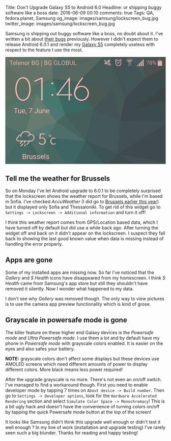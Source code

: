 Title: Don't Upgrade Galaxy S5 to Android 6.0
Headline: or shipping buggy software like a boss
date: 2016-06-09 00:10
comments: true
Tags: QA, fedora.planet, Samsung
og_image: images/samsung/lockscreen_bug.jpg
twitter_image: images/samsung/lockscreen_bug.jpg

Samsung is shipping out buggy software like a boss, no doubt about it.
I've written a bit about [their bugs]({tag}Samsung) previously.
However I didn't expect them to release Android 6.0.1 and render my
[Galaxy S5](http://amzn.to/1tiiqze) completely useless with respect
to the feature I use the most.

![Lockscreen](/images/samsung/lockscreen_bug.jpg "Lockscreen")

Tell me the weather for Brussels
---------------------------------

So on Monday I've let Android upgrade to 6.0.1 to be completely surprised
that the lockscreen shows the weather report for Brussels, while
I'm based in Sofia. I've checked *AccuWeather* (I did go to
[Brussels earlier this year]({filename}2016-02-02-fosdem-2016-report.markdown))
but it displayed only Sofia and Thessaloniki. To get rid of this widget
go to `
Settings -> Lockscreen -> Additional information` and turn it off!

I think this weather report comes from GPS/Location based data, which I
have turned off by default but did use a while back ago. After turning
the widget off and back on it didn't appear on the lockscreen. I suspect
they fall back to showing the last good known value when data is missing
instead of handling the error properly.

Apps are gone
--------------

Some of my installed apps are missing now. So far I've noticed that the
*Gallery* and *S Health* icons have disappeared from my homescreen. I think
*S Health* came from Samsung's app store but still they shouldn't have removed
it silently. Now I wonder what happened to my data.

I don't see why *Gallery* was removed though. The only way to view pictures
is to use the camera app preview functionality which is kind of grose.

Grayscale in powersafe mode is gone
-----------------------------------

The killer feature on these higher end Galaxy devices is the *Powersafe mode*
and *Ultra Powersafe mode*. I use them a lot and by default have my phone in
*Powersafe mode* with grayscale colors enabled. It is easier on the eyes and
also safes your battery.

**NOTE:** grayscale colors don't affect some displays but these devices use
AMOLED screens which need different amounts of power to display different
colors. More black means less power required!

After the upgrade grayscale is no more. There's not even an on/off switch.
I've managed to find a workaround though. First you need to enable developer mode
by tapping 7 times on `About device -> Build number`. Then go to
`Settings -> Developer options`, look for the `Hardware Accelerated Rendering`
section and select `Simulate Color Space -> Monochromacy`! This is a bit ugly
hack and doesn't have the convenience of turning colors on/off by tapping
the quick Powersafe mode button at the top of the screen!


It looks like Samsung didn't think this upgrade well enough or didn't test it
well enough ? In my line of work (installation and upgrade testing) I've rarely
seen such a big blunder. Thanks for reading and happy testing!
